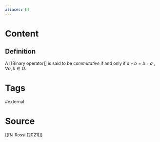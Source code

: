 ```yaml
---
aliases: []
---
```

# Content
## Definition
A [[Binary operator]] is said to be *commutative* if and only if $a \circ b = b \circ a$ , $\forall a, b \in \Omega$.

# Tags
#external 

# Source
[[RJ Rossi (2021)]]